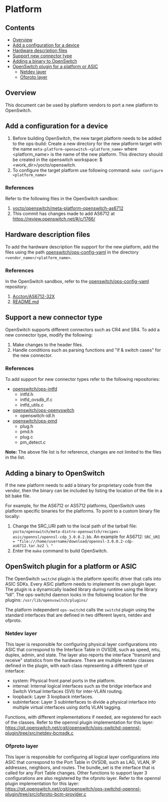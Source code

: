 # Platform

## Contents

- [Overview](#overview)
- [Add a configuration for a device](#add-a-configuration-for-a-device)
- [Hardware description files](#hardware-description-files)
- [Support new connector type](#support-new-connector-type)
- [Adding a binary to OpenSwitch](#adding-a-binary-to-openswitch)
- [OpenSwitch plugin for a platform or ASIC](#openswitch-plugin-for-a-platform-or-asic)
	- [Netdev layer](#netdev-layer)
	- [Ofproto layer](#ofproto-layer)

## Overview
This document can be used by platform vendors to port a new platform to OpenSwitch.

## Add a configuration for a device
1. Before building OpenSwitch, the new target platform needs to be added to the ops-build:
   Create a new directory for the new platform target with the name `meta-platform-openswitch-<platform_name>` where <platform_name> is the name of the new platform. This directory should be created in the openswitch workspace: $ <work_dir>/yocto/openswitch.
2. To configure the target platform use following command:
	`make configure <platform_name>`

### References
Refer to the following files in the OpenSwitch sandbox:
1)	[yocto/openswitch/meta-platform-openswitch-as6712](http://git.openswitch.net/cgit/openswitch/ops-build/tree/yocto/openswitch/meta-platform-openswitch-as6712?id=6eb61667d36816a9a94aeb04f67b1c8efd58 "meta-platform-openswitch-as6712")
2)	This commit has changes made to add AS6712 at https://review.openswitch.net/#/c/1766/

## Hardware description files
To add the hardware description file support for the new platform, add the files using the path [openswitch/ops-config-yaml](http://git.openswitch.net/cgit/openswitch/ops-config-yaml/) in the directory `<vendor_name>/<platform_name>`.

### References
In the OpenSwitch sandbox, refer to the [openswitch/ops-config-yaml](http://git.openswitch.net/cgit/openswitch/ops-config-yaml/) repository:
1) [Accton/AS6712-32X](http://git.openswitch.net/cgit/openswitch/ops-hw-config/tree/Accton/AS6712-32X)
2) [README.md](http://git.openswitch.net/cgit/openswitch/ops-hw-config/tree/README.md)

## Support a new connector type
OpenSwitch supports different connectors such as CR4 and SR4.
To add a new connector type, modify the following:
1. Make changes to the header files.
2. Handle conditions such as parsing functions and "if & switch cases" for the new connector.

### References
To add support for new connector types refer to the following repositories:
- [openswitch/ops-intfd](http://git.openswitch.net/cgit/openswitch/ops-intfd/)
	- intfd.h
	- intfd_ovsdb_if.c
	- intfd_utils.c
- [openswitch/ops-openvswitch](http://git.openswitch.net/cgit/openswitch/ops-openvswitch/)
	- openswitch-idl.h
- [openswitch/ops-pmd](http://git.openswitch.net/cgit/openswitch/ops-pmd/)
	- plug.h
	- pmd.h
	- plug.c
	- pm_detect.c

**Note:** The above file list is for reference, changes are not limited to the files in the list.

## Adding a binary to OpenSwitch
If the new platform needs to add a binary for proprietary code from the vendor, then the  binary can be included by listing the location of the file in a bit bake file.

For example, for the AS6712 or AS5712 platforms, OpenSwitch uses platform specific binaries for the platforms. To point to a custom binary file locally:
1) Change the SRC_URI path to the local path of the tarball file:
`yocto/openswitch/meta-distro-openswitch/recipes-asic/opennsl/opennsl-cdp_3.0.0.2.bb`.
An example for AS6712:
`SRC_URI = "file:///home/username/download/opennsl-3.0.0.2-cdp-as6712.tar.bz2 \ "`
2) Enter the `make` command to build OpenSwitch.

## OpenSwitch plugin for a platform or ASIC

The OpenSwitch `switchd` plugin is the platform specific driver that calls into ASIC SDKs. Every ASIC platform needs to implement its own plugin layer. The plugin is a dynamically loaded library during runtime using the library “ldl”. The ops-switchd daemon looks in the following location for the plugins:
`/usr/lib/openvswitch/plugins/`

The platform independent `ops-switchd` calls the `switchd` plugin using the standard interfaces that are defined in two different layers, netdev and ofproto.

### Netdev layer
This layer is responsible for configuring physical layer configurations into ASIC that correspond to the Interface Table in OVSDB, such as speed, mtu, duplex, admin, and state. The layer also reports the interface "transmit and receive" statistics from the hardware. There are multiple netdev classes defined in the plugin, with each class representing a different type of interface:

- system:  Physical front panel ports in the platform.
- internal: Internal logical interfaces such as the bridge interface and Switch Virtual Interfaces (SVI) for inter-VLAN routing.
- loopback: Layer 3 loopback interfaces.
- subinterface: Layer 3 subinterfaces to divide a physical interface into multiple virtual interfaces using dot1q VLAN tagging.

Functions, with different implementations if needed, are registered for each of the classes.
Refer to the opennsl plugin implementation for this layer:
https://git.openswitch.net/cgit/openswitch/ops-switchd-opennsl-plugin/tree/src/netdev-bcmsdk.c

### Ofproto layer
This layer is responsible for configuring all logical layer configurations into ASIC that correspond to the Port Table in OVSDB, such as LAG, VLAN, IP addresses, neighbors, and routes.
The bundle_set is the interface that is called for any Port Table changes. Other functions to support layer 3 configurations are also registered by the ofproto layer.
Refer to the opennsl plugin implementation for this layer:
https://git.openswitch.net/cgit/openswitch/ops-switchd-opennsl-plugin/tree/src/ofproto-bcm-provider.c
